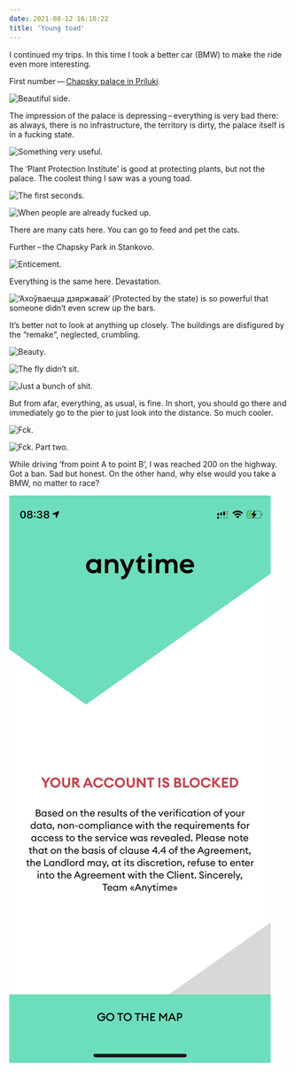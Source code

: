 ```yaml
---
date: 2021-08-12 16:10:22
title: 'Young toad'
---
```


I continued my trips. In this time I took a better car (BMW) to make the ride even more interesting.

First
number — [Chapsky palace in Priluki](<https://ru.wikipedia.org/wiki/%D0%94%D0%B2%D0%BE%D1%80%D0%B5%D1%86_%D0%A7%D0%B0%D0%BF%D1%81%D0%BA%D0%B8%D1%85_(%D0%9F%D1%80%D0%B8%D0%BB%D1%83%D0%BA%D0%B8)>).

![Beautiful side.](IMG_0699.JPG)

The impression of the palace is depressing – everything is very bad there: as always, there is no
infrastructure, the territory is dirty, the palace itself is in a fucking state.

![Something very useful.](IMG_0686.JPG)

The ‘Plant Protection Institute’ is good at protecting plants, but not the palace. The coolest thing
I saw was a young toad.

![The first seconds.](IMG_0694.JPG)

![When people are already fucked up.](IMG_0695.JPG)

There are many cats here. You can go to feed and pet the cats.

Further – the Chapsky Park in Stankovo.

![Enticement.](IMG_0729.JPG)

Everything is the same here. Devastation.

![‘Ахоўваецца дзяржавай’ (Protected by the state) is so powerful that someone didn’t even screw up the bars.](IMG_0731.JPG)

It’s better not to look at anything up closely. The buildings are disfigured by the “remake”,
neglected, crumbling.

![Beauty.](IMG_0739.JPG)

![The fly didn’t sit.](IMG_0753.JPG)

![Just a bunch of shit.](IMG_0740.JPG)

But from afar, everything, as usual, is fine. In short, you should go there and immediately go to
the pier to just look into the distance. So much cooler.

![Fck.](IMG_0755.JPG)

![Fck. Part two.](IMG_0757.JPG)

While driving ‘from point A to point B’, I was reached 200 on the highway. Got a ban. Sad but
honest. On the other hand, why else would you take a BMW, no matter to race?

![Breaking news.](IMG_0771.PNG)
